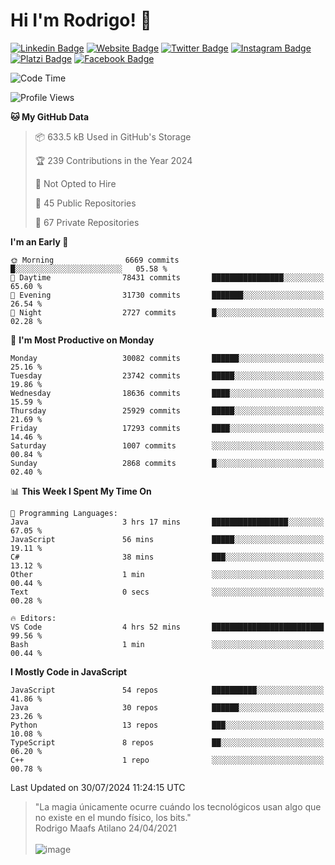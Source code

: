 # Hi I'm Rodrigo! 👋
[![Linkedin Badge](https://img.shields.io/badge/-rmaafs-blue?style=flat&logo=Linkedin&logoColor=white&link=https://www.linkedin.com/in/rmaafs/)](https://www.linkedin.com/in/rmaafs/)
[![Website Badge](https://img.shields.io/badge/-rmaafs.com-0a192f?style=flat&logo=Google-Chrome&logoColor=white&link=https://rmaafs.com)](https://rmaafs.com)
[![Twitter Badge](https://img.shields.io/badge/-@royendero-1ca0f1?style=flat&labelColor=1ca0f1&logo=twitter&logoColor=white&link=https://twitter.com/royendero)](https://twitter.com/royendero)
[![Instagram Badge](https://img.shields.io/badge/-@rmaafs-purple?style=flat&logo=instagram&logoColor=white&link=https://instagram.com/rmaafs/)](https://instagram.com/rmaafs)
[![Platzi Badge](https://img.shields.io/badge/-rmaafs-203845?style=flat&logo=Platzi&logoColor=98CA3F&link=https://platzi.com/p/rmaafs/)](https://platzi.com/p/rmaafs/)
[![Facebook Badge](https://img.shields.io/badge/-rmaafs-046CE4?style=flat&logo=Facebook&logoColor=white&link=https://www.facebook.com/rmaafs/)](https://www.facebook.com/rmaafs/)

<!--START_SECTION:waka-->
![Code Time](http://img.shields.io/badge/Code%20Time-2%2C982%20hrs%2053%20mins-blue)

![Profile Views](http://img.shields.io/badge/Profile%20Views-1-blue)

**🐱 My GitHub Data** 

> 📦 633.5 kB Used in GitHub's Storage 
 > 
> 🏆 239 Contributions in the Year 2024
 > 
> 🚫 Not Opted to Hire
 > 
> 📜 45 Public Repositories 
 > 
> 🔑 67 Private Repositories 
 > 
**I'm an Early 🐤** 

```text
🌞 Morning                6669 commits        █░░░░░░░░░░░░░░░░░░░░░░░░   05.58 % 
🌆 Daytime                78431 commits       ████████████████░░░░░░░░░   65.60 % 
🌃 Evening                31730 commits       ███████░░░░░░░░░░░░░░░░░░   26.54 % 
🌙 Night                  2727 commits        █░░░░░░░░░░░░░░░░░░░░░░░░   02.28 % 
```
📅 **I'm Most Productive on Monday** 

```text
Monday                   30082 commits       ██████░░░░░░░░░░░░░░░░░░░   25.16 % 
Tuesday                  23742 commits       █████░░░░░░░░░░░░░░░░░░░░   19.86 % 
Wednesday                18636 commits       ████░░░░░░░░░░░░░░░░░░░░░   15.59 % 
Thursday                 25929 commits       █████░░░░░░░░░░░░░░░░░░░░   21.69 % 
Friday                   17293 commits       ████░░░░░░░░░░░░░░░░░░░░░   14.46 % 
Saturday                 1007 commits        ░░░░░░░░░░░░░░░░░░░░░░░░░   00.84 % 
Sunday                   2868 commits        █░░░░░░░░░░░░░░░░░░░░░░░░   02.40 % 
```


📊 **This Week I Spent My Time On** 

```text
💬 Programming Languages: 
Java                     3 hrs 17 mins       █████████████████░░░░░░░░   67.05 % 
JavaScript               56 mins             █████░░░░░░░░░░░░░░░░░░░░   19.11 % 
C#                       38 mins             ███░░░░░░░░░░░░░░░░░░░░░░   13.12 % 
Other                    1 min               ░░░░░░░░░░░░░░░░░░░░░░░░░   00.44 % 
Text                     0 secs              ░░░░░░░░░░░░░░░░░░░░░░░░░   00.28 % 

🔥 Editors: 
VS Code                  4 hrs 52 mins       █████████████████████████   99.56 % 
Bash                     1 min               ░░░░░░░░░░░░░░░░░░░░░░░░░   00.44 % 
```

**I Mostly Code in JavaScript** 

```text
JavaScript               54 repos            ██████████░░░░░░░░░░░░░░░   41.86 % 
Java                     30 repos            ██████░░░░░░░░░░░░░░░░░░░   23.26 % 
Python                   13 repos            ███░░░░░░░░░░░░░░░░░░░░░░   10.08 % 
TypeScript               8 repos             ██░░░░░░░░░░░░░░░░░░░░░░░   06.20 % 
C++                      1 repo              ░░░░░░░░░░░░░░░░░░░░░░░░░   00.78 % 
```




 Last Updated on 30/07/2024 11:24:15 UTC
<!--END_SECTION:waka-->

> "La magia únicamente ocurre cuándo los tecnológicos usan algo que no existe en el mundo físico, los bits."<br>
>  Rodrigo Maafs Atilano 24/04/2021
<br><br>
![image](https://user-images.githubusercontent.com/47652130/116024039-ff6eb680-a612-11eb-8b42-290c8922697e.png)
